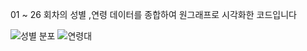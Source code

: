 01 ~ 26 회차의 성별 ,연령 데이터를 종합하여 원그래프로 시각화한 코드입니다

![성별 분포](https://github.com/user-attachments/assets/7c748915-03d9-4283-a971-35a940e996cd)
![연령대](https://github.com/user-attachments/assets/c8b3e900-dedd-4ae1-a3ae-5f15a0c9e726)
